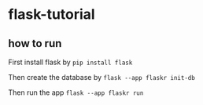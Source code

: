 # flask-tutorial


## how to run

First install flask by
`pip install flask`

Then create the database by
`flask --app flaskr init-db`

Then run the app
`flask --app flaskr run`
